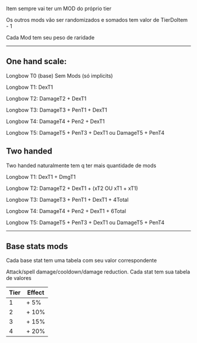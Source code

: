 Item sempre vai ter um MOD do próprio tier

Os outros mods vão ser randomizados e somados tem valor de TierDoItem - 1

Cada Mod tem seu peso de raridade

---
## One hand scale:

Longbow T0 (base)
Sem Mods (só implicits)

Longbow T1:
DexT1

Longbow T2:
DamageT2 + DexT1

Longbow T3:
DamageT3 + PenT1 + DexT1

Longbow T4:
DamageT4 + Pen2 + DexT1

Longbow T5:
DamageT5 + PenT3 + DexT1 ou DamageT5 + PenT4

## Two handed
Two handed naturalmente tem q ter mais quantidade de mods

Longbow T1:
DexT1 + DmgT1

Longbow T2:
DamageT2 + DexT1 + (xT2  OU xT1 + xT1)

Longbow T3:
DamageT3 + PenT1 + DexT1 + 4Total

Longbow T4:
DamageT4 + Pen2 + DexT1 + 6Total

Longbow T5:
DamageT5 + PenT3 + DexT1 ou DamageT5 + PenT4


---

## Base stats mods

Cada base stat tem uma tabela com seu valor correspondente

Attack/spell damage/cooldown/damage reduction. Cada stat tem sua tabela de valores

| Tier | Effect |
| ---- | ------ |
| 1    | + 5%   |
| 2    | + 10%  |
| 3    | + 15%  |
| 4    | + 20%  |
